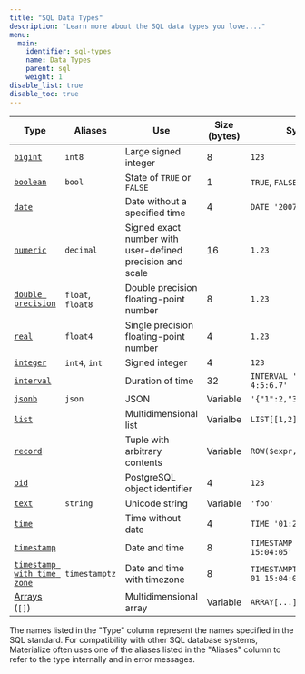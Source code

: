 ```yaml
---
title: "SQL Data Types"
description: "Learn more about the SQL data types you love...."
menu:
  main:
    identifier: sql-types
    name: Data Types
    parent: sql
    weight: 1
disable_list: true
disable_toc: true
---
```


Type | Aliases | Use | Size (bytes) | Syntax
-----|---------|-----|--------------|--------
[`bigint`](integer) | `int8` | Large signed integer | 8 | `123`
[`boolean`](boolean) | `bool` | State of `TRUE` or `FALSE` | 1 | `TRUE`, `FALSE`
[`date`](date) | | Date without a specified time | 4 | `DATE '2007-02-01'`
[`numeric`](numeric) | `decimal` | Signed exact number with user-defined precision and scale | 16 | `1.23`
[`double precision`](float) | `float`, `float8` | Double precision floating-point number | 8 | `1.23`
[`real`](float) | `float4` | Single precision floating-point number | 4 | `1.23`
[`integer`](integer) | `int4`, `int` | Signed integer | 4 | `123`
[`interval`](interval) | | Duration of time | 32 | `INTERVAL '1-2 3 4:5:6.7'`
[`jsonb`](jsonb) | `json` | JSON | Variable | `'{"1":2,"3":4}'::jsonb`
[`list`](list) | | Multidimensional list | Varialbe | `LIST[[1,2],[3]]`
[`record`](record) | | Tuple with arbitrary contents | Variable | `ROW($expr, ...)`
[`oid`](oid) | | PostgreSQL object identifier | 4 | `123`
[`text`](text) | `string` | Unicode string | Variable | `'foo'`
[`time`](time) | | Time without date | 4 | `TIME '01:23:45'`
[`timestamp`](timestamp) | | Date and time | 8 | `TIMESTAMP '2007-02-01 15:04:05'`
[`timestamp with time zone`](timestamp) | `timestamptz` | Date and time with timezone | 8 | `TIMESTAMPTZ '2007-02-01 15:04:05+06'`
[Arrays](array) (`[]`) | | Multidimensional array | Variable | `ARRAY[...]`

The names listed in the "Type" column represent the names specified in the SQL
standard. For compatibility with other SQL database systems, Materialize often
uses one of the aliases listed in the "Aliases" column to refer to the type
internally and in error messages.
